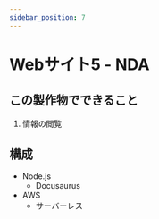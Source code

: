 ```yaml
---
sidebar_position: 7
---
```


# Webサイト5 - NDA

## この製作物でできること

1. 情報の閲覧

## 構成

- Node.js
  - Docusaurus
- AWS
  - サーバーレス